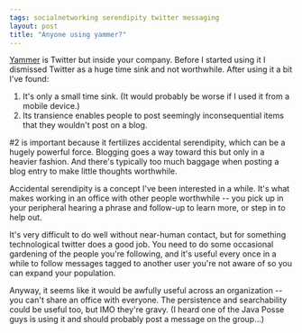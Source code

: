 ```yaml
---
tags: socialnetworking serendipity twitter messaging
layout: post
title: "Anyone using yammer?"
---
```




<p>
  <a href="http://www.yammer.com/">Yammer</a> is Twitter but
  inside your company. Before I started using it I dismissed
  Twitter as a huge time sink and not worthwhile. After using it
  a bit I've found:
</p>

<ol>

  <li>It's only a small time sink. (It would probably be worse if
  I used it from a mobile device.)</li>

  <li>Its transience enables people to post seemingly
  inconsequential items that they wouldn't post on a blog.</li>

</ol>

<p>
  #2 is important because it fertilizes accidental serendipity,
  which can be a hugely powerful force. Blogging goes a way
  toward this but only in a heavier fashion. And there's
  typically too much baggage when posting a blog entry to make
  little thoughts worthwhile.
</p>

<p>
  Accidental serendipity is a concept I've been interested in a
  while. It's what makes working in an office with other people
  worthwhile -- you pick up in your peripheral hearing a phrase
  and follow-up to learn more, or step in to help out.
</p>

<p>
  It's very difficult to do well without near-human
  contact, but for something technological twitter does a good
  job. You need to do some occasional gardening of the people
  you're following, and it's useful every once in a while to
  follow messages tagged to another user you're not aware of so
  you can expand your population.
</p>

<p>
  Anyway, it seems like it would be awfully useful across an
  organization -- you can't share an office with everyone. The
  persistence and searchability could be useful too, but IMO
  they're gravy. (I heard one of the Java Posse guys is using it
  and should probably post a message on the group...)
</p>


